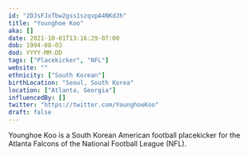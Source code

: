 ```yaml
---
id: "2DJsFJxTbw2gss1szqvpA4NKdJh"
title: "Younghoe Koo"
aka: []
date: 2021-10-01T13:16:29-07:00
dob: 1994-08-03
dod: YYYY-MM-DD
tags: ["Placekicker", "NFL"]
website: ""
ethnicity: ["South Korean"]
birthLocation: "Seoul, South Korea"
location: ["Atlanta, Georgia"]
influencedBy: []
twitter: "https://twitter.com/YounghoeKoo"
draft: false
---
```


Younghoe Koo is a South Korean American football placekicker for the Atlanta
Falcons of the National Football League (NFL).
